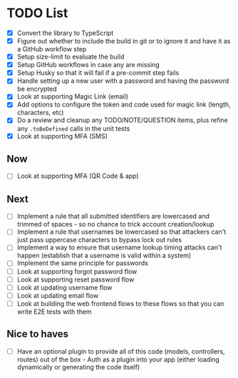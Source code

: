 # TODO List

- [x] Convert the library to TypeScript
- [x] Figure out whether to include the build in git or to ignore it and have it as a GitHub workflow step
- [x] Setup size-limit to evaluate the build
- [x] Setup GitHub workflows in case any are missing
- [x] Setup Husky so that it will fail if a pre-commit step fails
- [x] Handle setting up a new user with a password and having the password be encrypted
- [x] Look at supporting Magic Link (email)
- [x] Add options to configure the token and code used for magic link (length, characters, etc) 
- [x] Do a review and cleanup any TODO/NOTE/QUESTION items, plus refine any `.toBeDefined` calls in the unit tests
- [x] Look at supporting MFA (SMS)

## Now

- [ ] Look at supporting MFA (QR Code & app)

## Next

- [ ] Implement a rule that all submitted identifiers are lowercased and trimmed of spaces - so no chance to trick account creation/lookup
- [ ] Implement a rule that usernames be lowercased so that attackers can't just pass uppercase characters to bypass lock out rules
- [ ] Implement a way to ensure that username lookup timing attacks can't happen (establish that a username is valid within a system)
- [ ] Implement the same principle for passwords
- [ ] Look at supporting forgot password flow
- [ ] Look at supporting reset password flow
- [ ] Look at updating username flow
- [ ] Look at updating email flow
- [ ] Look at building the web frontend flows to these flows so that you can write E2E tests with them

## Nice to haves

- [ ] Have an optional plugin to provide all of this code (models, controllers, routes) out of the box - Auth as a plugin into your app (either loading dynamically or generating the code itself)
